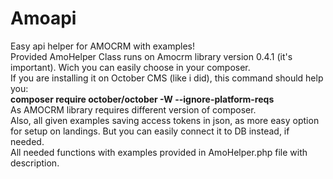# Amoapi
Easy api helper for AMOCRM with examples! <br>
Provided AmoHelper Class runs on Amocrm library version 0.4.1 (it's important). Wich you can easily choose in your composer. <br>
If you are installing it on October CMS (like i did), this command should help you: <br>
<b>composer require october/october -W  --ignore-platform-reqs </b><br>As AMOCRM library requires different version of composer. <br>
Also, all given examples saving access tokens in json, as more easy option for setup on landings. But you can easily connect it to DB instead, if needed. <br>
All needed functions with examples provided in AmoHelper.php file with description. <br>
